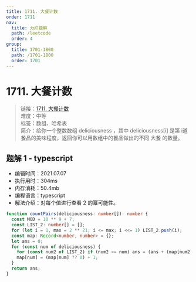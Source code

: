 ```yaml
---
title: 1711. 大餐计数
order: 1711
nav:
  title: 力扣题解
  path: /leetcode
  order: 4
group:
  title: 1701-1800
  path: /1701-1800
  order: 1701
---
```


# 1711. 大餐计数

> 链接：[1711. 大餐计数](https://leetcode-cn.com/problems/count-good-meals/)  
> 难度：中等  
> 标签：数组、哈希表  
> 简介：给你一个整数数组 deliciousness ，其中 deliciousness[i] 是第 i​​​​​​​​​​​​​​ 道餐品的美味程度，返回你可以用数组中的餐品做出的不同 大餐 的数量。

## 题解 1 - typescript

- 编辑时间：2021.07.07
- 执行用时：304ms
- 内存消耗：50.4mb
- 编程语言：typescript
- 解法介绍：对每个值进行查看 2 的幂可能性。

```typescript
function countPairs(deliciousness: number[]): number {
  const MOD = 10 ** 9 + 7;
  const LIST_2: number[] = [];
  for (let i = 1, max = 2 ** 21; i <= max; i <<= 1) LIST_2.push(i);
  const map: Record<number, number> = {};
  let ans = 0;
  for (const num of deliciousness) {
    for (const num2 of LIST_2) if (num2 >= num) ans = (ans + (map[num2 - num] ?? 0)) % MOD;
    map[num] = (map[num] ?? 0) + 1;
  }
  return ans;
}
```
